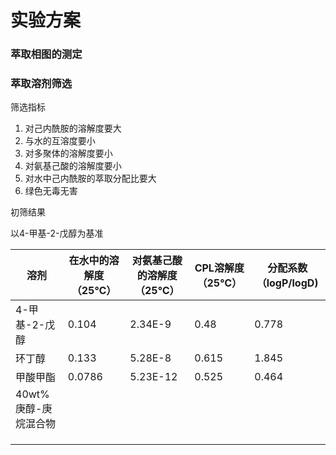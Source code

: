 # 实验方案

###  萃取相图的测定



### 萃取溶剂筛选

筛选指标

1. 对己内酰胺的溶解度要大
2. 与水的互溶度要小
3. 对多聚体的溶解度要小
4. 对氨基己酸的溶解度要小
5. 对水中己内酰胺的萃取分配比要大
6. 绿色无毒无害

初筛结果

以4-甲基-2-戊醇为基准

| 溶剂                 | 在水中的溶解度（25℃） | 对氨基己酸的溶解度（25℃） | CPL溶解度（25℃） | 分配系数（logP/logD) |
| -------------------- | --------------------- | ------------------------- | ---------------- | -------------------- |
| 4-甲基-2-戊醇        | 0.104                 | 2.34E-9                   | 0.48             | 0.778                |
| 环丁醇               | 0.133                 | 5.28E-8                   | 0.615            | 1.845                |
| 甲酸甲酯             | 0.0786                | 5.23E-12                  | 0.525            | 0.464                |
| 40wt%庚醇-庚烷混合物 |                       |                           |                  |                      |
|                      |                       |                           |                  |                      |
|                      |                       |                           |                  |                      |
|                      |                       |                           |                  |                      |


